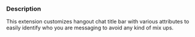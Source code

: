 ### Description

This extension customizes hangout chat title bar with various attributes to easily identify who you are messaging to avoid any kind of mix ups.